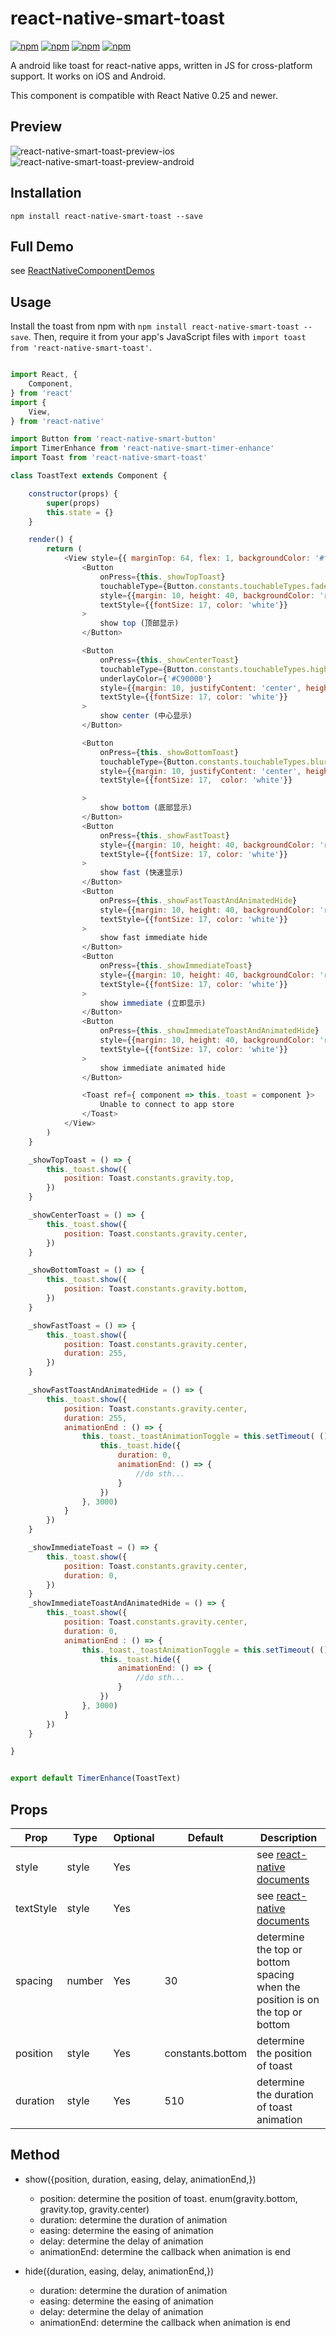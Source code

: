 # react-native-smart-toast

[![npm](https://img.shields.io/npm/v/react-native-smart-toast.svg)](https://www.npmjs.com/package/react-native-smart-toast)
[![npm](https://img.shields.io/npm/dm/react-native-smart-toast.svg)](https://www.npmjs.com/package/react-native-smart-toast)
[![npm](https://img.shields.io/npm/dt/react-native-smart-toast.svg)](https://www.npmjs.com/package/react-native-smart-toast)
[![npm](https://img.shields.io/npm/l/react-native-smart-toast.svg)](https://github.com/react-native-component/react-native-smart-toast/blob/master/LICENSE)

A android like toast for react-native apps, written in JS for cross-platform support.
It works on iOS and Android.

This component is compatible with React Native 0.25 and newer.

## Preview

![react-native-smart-toast-preview-ios][1]
![react-native-smart-toast-preview-android][2]

## Installation

```
npm install react-native-smart-toast --save
```

## Full Demo

see [ReactNativeComponentDemos][0]

## Usage

Install the toast from npm with `npm install react-native-smart-toast --save`.
Then, require it from your app's JavaScript files with `import toast from 'react-native-smart-toast'`.

```js

import React, {
    Component,
} from 'react'
import {
    View,
} from 'react-native'

import Button from 'react-native-smart-button'
import TimerEnhance from 'react-native-smart-timer-enhance'
import Toast from 'react-native-smart-toast'

class ToastText extends Component {

    constructor(props) {
        super(props)
        this.state = {}
    }

    render() {
        return (
            <View style={{ marginTop: 64, flex: 1, backgroundColor: '#fff',}}>
                <Button
                    onPress={this._showTopToast}
                    touchableType={Button.constants.touchableTypes.fadeContent}
                    style={{margin: 10, height: 40, backgroundColor: 'red', borderRadius: 3, borderWidth: StyleSheet.hairlineWidth, borderColor: 'red', justifyContent: 'center',}}
                    textStyle={{fontSize: 17, color: 'white'}}
                >
                    show top (顶部显示)
                </Button>

                <Button
                    onPress={this._showCenterToast}
                    touchableType={Button.constants.touchableTypes.highlight}
                    underlayColor={'#C90000'}
                    style={{margin: 10, justifyContent: 'center', height: 40, backgroundColor: 'red', borderRadius: 3, borderWidth: StyleSheet.hairlineWidth, borderColor: 'red', justifyContent: 'center',}}
                    textStyle={{fontSize: 17, color: 'white'}}
                >
                    show center (中心显示)
                </Button>

                <Button
                    onPress={this._showBottomToast}
                    touchableType={Button.constants.touchableTypes.blur}
                    style={{margin: 10, justifyContent: 'center', height: 40, backgroundColor: 'red', borderRadius: 3, borderWidth: StyleSheet.hairlineWidth, borderColor: 'red', justifyContent: 'center',}}
                    textStyle={{fontSize: 17,  color: 'white'}}

                >
                    show bottom (底部显示)
                </Button>
                <Button
                    onPress={this._showFastToast}
                    style={{margin: 10, height: 40, backgroundColor: 'red', borderRadius: 3, borderWidth: StyleSheet.hairlineWidth, borderColor: 'red', justifyContent: 'center',}}
                    textStyle={{fontSize: 17, color: 'white'}}
                >
                    show fast (快速显示)
                </Button>
                <Button
                    onPress={this._showFastToastAndAnimatedHide}
                    style={{margin: 10, height: 40, backgroundColor: 'red', borderRadius: 3, borderWidth: StyleSheet.hairlineWidth, borderColor: 'red', justifyContent: 'center',}}
                    textStyle={{fontSize: 17, color: 'white'}}
                >
                    show fast immediate hide
                </Button>
                <Button
                    onPress={this._showImmediateToast}
                    style={{margin: 10, height: 40, backgroundColor: 'red', borderRadius: 3, borderWidth: StyleSheet.hairlineWidth, borderColor: 'red', justifyContent: 'center',}}
                    textStyle={{fontSize: 17, color: 'white'}}
                >
                    show immediate (立即显示)
                </Button>
                <Button
                    onPress={this._showImmediateToastAndAnimatedHide}
                    style={{margin: 10, height: 40, backgroundColor: 'red', borderRadius: 3, borderWidth: StyleSheet.hairlineWidth, borderColor: 'red', justifyContent: 'center',}}
                    textStyle={{fontSize: 17, color: 'white'}}
                >
                    show immediate animated hide
                </Button>

                <Toast ref={ component => this._toast = component }>
                    Unable to connect to app store
                </Toast>
            </View>
        )
    }

    _showTopToast = () => {
        this._toast.show({
            position: Toast.constants.gravity.top,
        })
    }

    _showCenterToast = () => {
        this._toast.show({
            position: Toast.constants.gravity.center,
        })
    }

    _showBottomToast = () => {
        this._toast.show({
            position: Toast.constants.gravity.bottom,
        })
    }

    _showFastToast = () => {
        this._toast.show({
            position: Toast.constants.gravity.center,
            duration: 255,
        })
    }

    _showFastToastAndAnimatedHide = () => {
        this._toast.show({
            position: Toast.constants.gravity.center,
            duration: 255,
            animationEnd : () => {
                this._toast._toastAnimationToggle = this.setTimeout( () => {
                    this._toast.hide({
                        duration: 0,
                        animationEnd: () => {
                            //do sth...
                        }
                    })
                }, 3000)
            }
        })
    }

    _showImmediateToast = () => {
        this._toast.show({
            position: Toast.constants.gravity.center,
            duration: 0,
        })
    }
    _showImmediateToastAndAnimatedHide = () => {
        this._toast.show({
            position: Toast.constants.gravity.center,
            duration: 0,
            animationEnd : () => {
                this._toast._toastAnimationToggle = this.setTimeout( () => {
                    this._toast.hide({
                        animationEnd: () => {
                            //do sth...
                        }
                    })
                }, 3000)
            }
        })
    }

}


export default TimerEnhance(ToastText)
```

## Props

Prop        | Type   | Optional | Default          | Description
----------- | ------ | -------- | ---------------- | -----------
style       | style  | Yes      |                  | see [react-native documents][3]
textStyle   | style  | Yes      |                  | see [react-native documents][4]
spacing     | number | Yes      | 30               | determine the top or bottom spacing when the position is on the top or bottom
position    | style  | Yes      | constants.bottom | determine the position of toast
duration    | style  | Yes      | 510              | determine the duration of toast animation

## Method

* show({position, duration, easing, delay, animationEnd,})

    * position: determine the position of toast. enum(gravity.bottom, gravity.top, gravity.center)
    * duration: determine the duration of animation
    * easing: determine the easing of animation
    * delay: determine the delay of animation
    * animationEnd: determine the callback when animation is end

* hide({duration, easing, delay, animationEnd,})

    * duration: determine the duration of animation
    * easing: determine the easing of animation
    * delay: determine the delay of animation
    * animationEnd: determine the callback when animation is end

[0]: https://github.com/cyqresig/ReactNativeComponentDemos
[1]: http://cyqresig.github.io/img/react-native-smart-toast-preview-ios-v1.0.0.gif
[2]: http://cyqresig.github.io/img/react-native-smart-toast-preview-android-v1.0.0.gif
[3]: https://facebook.github.io/react-native/docs/style.html
[4]: http://facebook.github.io/react-native/docs/text.html#style

